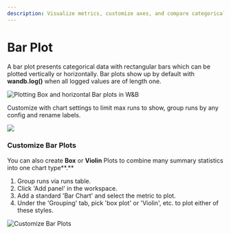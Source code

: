 ```yaml
---
description: Visualize metrics, customize axes, and compare categorical data as bars.
---
```


# Bar Plot

A bar plot presents categorical data with rectangular bars which can be plotted vertically or horizontally. Bar plots show up by default with **wandb.log()** when all logged values are of length one.

![Plotting Box and horizontal Bar plots in W&B](<pathname:///images/app_ui/bar_plot.png>)

Customize with chart settings to limit max runs to show, group runs by any config and rename labels.

![](<pathname:///images/app_ui/bar_plot_custom.png>)

### Customize Bar Plots

You can also create **Box** or **Violin** Plots to combine many summary statistics into one chart type**.**

1. Group runs via runs table.
2. Click 'Add panel' in the workspace.
3. Add a standard 'Bar Chart' and select the metric to plot.
4. Under the 'Grouping' tab, pick 'box plot' or 'Violin', etc. to plot either of these styles.

![Customize Bar Plots](pathname:///images/app_ui/bar_plots.gif)
